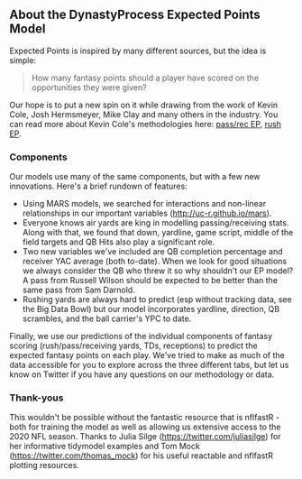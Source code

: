 ## About the DynastyProcess Expected Points Model

Expected Points is inspired by many different sources, but the idea is simple: 
> How many fantasy points should a player have scored on the opportunities they were given?

Our hope is to put a new spin on it while drawing from the work of Kevin Cole, Josh Hermsmeyer, Mike Clay and many others in the industry. You can read more about Kevin Cole's methodologies here: [pass/rec EP](https://predictivefootball.com/using-air-yards-to-calculate-expected-fantasy-points/), [rush EP](https://predictivefootball.com/week-2-expected-fantasy-points-rushing-and-receiving/).

### Components

Our models use many of the same components, but with a few new innovations. Here's a brief rundown of features:

- Using MARS models, we searched for interactions and non-linear relationships in our important variables (http://uc-r.github.io/mars). 
- Everyone knows air yards are king in modelling passing/receiving stats. Along with that, we found that down, yardline, game script, middle of the field targets and QB Hits also play a significant role. 
- Two new variables we've included are QB completion percentage and receiver YAC average (both to-date). When we look for good situations we always consider the QB who threw it so why shouldn't our EP model? A pass from Russell Wilson should be expected to be better than the same pass from Sam Darnold. 
- Rushing yards are always hard to predict (esp without tracking data, see the Big Data Bowl) but our model incorporates yardline, direction, QB scrambles, and the ball carrier's YPC to date.

Finally, we use our predictions of the individual components of fantasy scoring (rush/pass/receiving yards, TDs, receptions) to predict the expected fantasy points on each play. We've tried to make as much of the data accessible for you to explore across the three different tabs, but let us know on Twitter if you have any questions on our methodology or data. 

### Thank-yous

This wouldn't be possible without the fantastic resource that is nflfastR - both for training the model as well as allowing us extensive access to the 2020 NFL season. Thanks to Julia Silge (https://twitter.com/juliasilge) for her informative tidymodel examples and Tom Mock (https://twitter.com/thomas_mock) for his useful reactable and nflfastR plotting resources.

